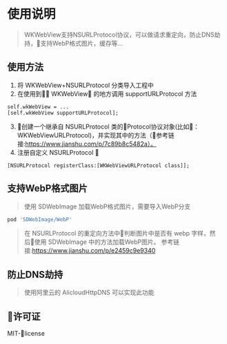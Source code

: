 使用说明
======
>WKWebView支持NSURLProtocol协议，可以做请求重定向，防止DNS劫持，支持WebP格式图片，缓存等...

使用方法
------
1. 将 WKWebView+NSURLProtocol 分类导入工程中
2. 在使用到 WKWebView 的地方调用 supportURLProtocol 方法

```objc
self.wkWebView = ...
[self.wkWebView supportURLProtocol];
```
3. 创建一个继承自 NSURLProtocol 类的Protocol协议对象(比如：WKWebViewURLProtocol)，并实现其中的方法（参考链接:https://www.jianshu.com/p/7c89b8c5482a）。
4. 注册自定义 NSURLProtocol 
```objc
[NSURLProtocol registerClass:[WKWebViewURLProtocol class]];
```
支持WebP格式图片
-----
>使用 SDWebImage 加载WebP格式图片，需要导入WebP分支
```Ruby
pod 'SDWebImage/WebP'
```
>在 NSURLProtocol 的重定向方法中判断图片中是否有 webp 字样，然后使用 SDWebImage 中的方法加载WebP图片。
参考链接:https://www.jianshu.com/p/e2459c9e9340

防止DNS劫持
-----
> 使用阿里云的 AlicloudHttpDNS 可以实现此功能

许可证
-----
MIT-license
